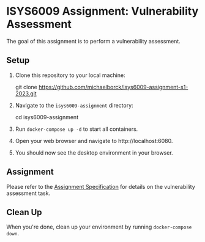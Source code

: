 # ISYS6009 Assignment: Vulnerability Assessment

The goal of this assignment is to perform a vulnerability assessment.


## Setup

1. Clone this repository to your local machine:

    git clone https://github.com/michaelborck/isys6009-assignment-s1-2023.git

2. Navigate to the `isys6009-assignment` directory:

    cd isys6009-assignment

3. Run `docker-compose up -d` to start all containers.

4. Open your web browser and navigate to http://localhost:6080.

6. You should now see the desktop environment in your browser.

## Assignment

Please refer to the [Assignment Specification](Assignment_Specification.md) for details on the vulnerability assessment task.

## Clean Up

When you're done, clean up your environment by running `docker-compose down`.
